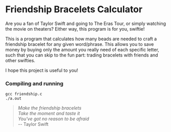 # Friendship Bracelets Calculator

Are you a fan of Taylor Swift and going to The Eras Tour, or simply watching the movie on theaters? Either way, this program is for you, swiftie!

This is a program that calculates how many beads are needed to craft a friendship bracelet for any given word/phrase. This allows you to save money by buying only the amount you really need of each specific letter, such that you can skip to the fun part: trading bracelets with friends and other swifties.

I hope this project is useful to you!

### Compiling and running
````
gcc friendship.c
./a.out
````

> _Make the friendship bracelets_\
> _Take the moment and taste it_\
> _You've got no reason to be afraid_\
> -- Taylor Swift
